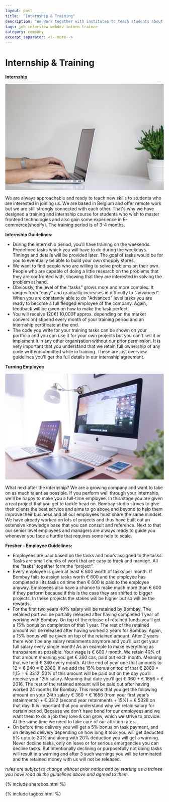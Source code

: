 ```yaml
---
layout: post
title:  "Internship & Training"
description: "We work together with institutes to teach students about the latest trends in the industry and make them ready for real world challenges"
tags: job interview webdev intern trainee
category: company
excerpt_separator: <!--more-->
---
```


# Internship & Training

**Internship**

![Level 1](/img/posts/level1.jpeg)

We are always approachable and ready to teach new skills to students who are interested in joining us. We are based in Belgium and offer remote work but we are still strongly connected with each other.
That's why we have designed a training and internship course for students who wish to master frontend technologies and also gain some experience in E-commerce(shopify). The training period is of 3-4 months.

**Internship Guidelines:**

- During the internship period, you'll have training on the weekends. Predefined tasks which you will have to do during the weekdays. Timings and details will be provided later. The goal of tasks would be for you to eventually be able to build your own shoppiy stores.
- We want to find people who are willing to solve problems on their own. People who are capable of doing a little research on the problems that they are confronted with, showing that they are interested in solving the problem at hand.
- Obviously, the level of the “tasks” grows more and more complex. It ranges from “easy” and gradually increases in difficulty to “advanced”. When you are constantly able to do "Advanced" level tasks you are ready to become a full fledged employee of the company. Again, feedback will be given on how to make the task perfect.
- You will receive 120€( 10,000₹ approx. depending on the market conversion) stipend every month of your training period and an internship certificate at the end.
- The code you write for your training tasks can be shown on your portfolio and you can use it for your own projects but you can't sell it or implement it in any other organisation without our prior permission. It is very important that you understand that we retain full ownership of any code written/submitted while in training. These are just overview guidelines you'll get the full details in our internship agreement.


**Turning Employee**

![Level 2](/img/posts/level2.png)

What next after the internship? We are a growing company and want to take on as much talent as possible. If you perform well through your internship, we'll be happy to make you a full-time employee. In this stage you are given a real project that you get to tackle head on. Bombay studio strives to give their clients the best service and aims to go above and beyond to help them improve their business and all our employees must share the same mindset.
We have already worked on lots of projects and thus have built out an extensive knowledge base that you can consult and reference. Next to that our senior level employees and managers are always ready to guide you whenever you face a hurdle that requires some help to scale.


**Fresher -  Employee Guidelines:**

- Employees are paid based on the tasks and hours assigned to the tasks. Tasks are small chunks of work that are easy to track and manage. All the “tasks” together form the “project”.
- Every employee is given at least € 600 worth of tasks per month. If Bombay fails to assign tasks worth € 600 and the employee has completed all its tasks on time then € 600 is paid to the employee anyway.
Employees also have a chance to make much more than € 600 if they perform because if this is the case they are shifted to bigger projects. In these projects the stakes will be higher but so will be the rewards.
- For the first two years 40% salary will be retained by Bombay. The retained part will be partially released after having completed 1 year of working with Bombay. On top of the release of retained funds you’ll get a 15% bonus on completion of that 1 year. The rest of the retained amount will be released after having worked 2 years for Bombay. Again, a 15% bonus will be given on top of the retained amount. After 2 years there won’t be any salary retainments anymore and you’ll just get your full salary every single month! As an example to make everything as transparent as possible: Your wage is € 600 / month. We retain 40% of that amount meaning you get € 360 cas, paid out each month. Meaning that we hold € 240 every month. At the end of year one that amounts to 12 * € 240 = € 2880. If we add the 15% bonus on top of that € 2880 * 1,15 = € 3312. 50% of this amount will be paid out on the day you’ll receive your 12th salary. Meaning that date you’ll get € 360 + € 1656 = € 2016. The rest of the retained amount will be paid out after having worked 24 months for Bombay. This means that you get the following amount on your 24th salary € 360 + € 1656 (from your first year’s retainments) + € 3312 (second year retainments + 15%) = € 5328 on that day. It is important that you understand why we retain salary for certain period, Because we don't have bond for our employees and we want them to do a job they love & can grow, which we strive to provide. At the same time we need to take care of our attrition rates.
- On before time delivery you will get a 5% bonus on task payment, and on delayed delivery depending on how long it took you will get deducted 5% upto to 20% and along with 20% deduction you will get a warning. Never decline tasks, only on leave or for serious emergencies you can decline tasks. But intentionally declining or purposefully not doing tasks will result in a warning and after 3 such warnings you will be terminated and the retained money with us will not be released.

*rules are subject to change without prior notice and by starting as a trainee you have read all the guidelines above and agreed to them.*


{% include sharebox.html %}

{% include tagbox.html %}
